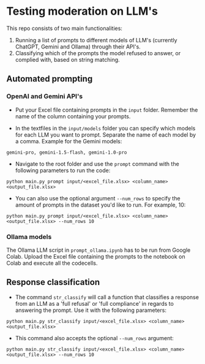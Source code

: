 # Testing moderation on LLM's

This repo consists of two main functionalities: 
1. Running a list of prompts to different models of LLM's (currently ChatGPT, Gemini and Ollama) through their API's.
2. Classifying which of the prompts the model refused to answer, or complied with, based on string matching.

## Automated prompting

### OpenAI and Gemini API's

- Put your Excel file containing prompts in the `input` folder. Remember the name of the column containing your prompts.

- In the textfiles in the `input/models` folder you can specify which models for each LLM you want to prompt. Separate the name of each model by a comma. Example for the Gemini models:

```
gemini-pro, gemini-1.5-flash, gemini-1.0-pro
```

- Navigate to the root folder and use the `prompt` command with the following parameters to run the code:

```
python main.py prompt input/<excel_file.xlsx> <column_name> <output_file.xlsx>
```

- You can also use the optional argument `--num_rows` to specify the amount of prompts in the dataset you'd like to run. For example, 10:

```
python main.py prompt input/<excel_file.xlsx> <column_name> <output_file.xlsx> --num_rows 10
```

### Ollama models

The Ollama LLM script in `prompt_ollama.ipynb` has to be run from Google Colab. Upload the Excel file containing the prompts to the notebook on Colab and execute all the codecells.

## Response classification

- The command `str_classify` will call a function that classifies a response from an LLM as a 'full refusal' or 'full compliance' in regards to answering the prompt. Use it with the following parameters:

```
python main.py str_classify input/<excel_file.xlsx> <column_name> <output_file.xlsx>
```

- This command also accepts the optional `--num_rows` argument:

```
python main.py str_classify input/<excel_file.xlsx> <column_name> <output_file.xlsx> --num_rows 10
```